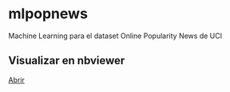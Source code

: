 # mlpopnews
Machine Learning para el dataset Online Popularity News de UCI

## Visualizar en nbviewer
<a href="http://nbviewer.jupyter.org/github/dazulu4/mlpopnews/blob/master/OnlineNewsPopularity.ipynb" target="_blank">Abrir</a>
